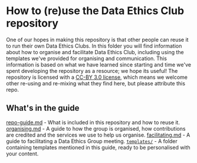 # How to (re)use the Data Ethics Club repository

One of our hopes in making this repository is that other people can reuse it to run their own Data Ethics Clubs. In this folder you will find information about how to organise and facilitate Data Ethics Club, including using the templates we've provided for organising and communication. This information is based on what we have learned since starting and time we've spent developing the repository as a resource; we hope its useful! The repository is licensed with a [CC-BY 3.0 license](https://creativecommons.org/licenses/by/3.0/legalcode), which means we welcome other re-using and re-mixing what they find here, but please attribute this repo. 

## What's in the guide

[repo-guide.md](./repo-guide.md) - What is included in this repository and how to reuse it. 
[organising.md](./organising.md) - A guide to how the group is organised, how contributions are credited and the services we use to help us organise. 
[facilitating.md](./facilitating.md) - A guide to facilitating a Data Ethics Group meeting. 
[`templates/`](./resources/) - A folder containing templates mentioned in this guide, ready to be personalised with your content. 